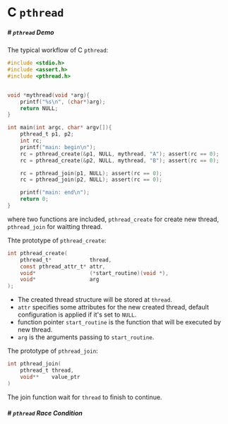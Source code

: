 # C `pthread`

##### # `pthread` Demo

The typical workflow of C `pthread`:

```{.c .numberLines startFrom="1"}
#include <stdio.h>
#include <assert.h>
#include <pthread.h>


void *mythread(void *arg){
    printf("%s\n", (char*)arg);
    return NULL;
}

int main(int argc, char* argv[]){
    pthread_t p1, p2;
    int rc;
    printf("main: begin\n");
    rc = pthread_create(&p1, NULL, mythread, "A"); assert(rc == 0);
    rc = pthread_create(&p2, NULL, mythread, "B"); assert(rc == 0);

    rc = pthread_join(p1, NULL); assert(rc == 0);
    rc = pthread_join(p2, NULL); assert(rc == 0);

    printf("main: end\n");
    return 0;
}
```

where two functions are included, `pthread_create` for create new thread, `pthread_join` for waitting thread.

Thte prototype of `pthread_create`:

```C
int pthread_create(
    pthread_t*            thread,
    const pthread_attr_t* attr,
    void*                 (*start_routine)(void *),
    void*                 arg
);
```

- The created thread structure will be stored at `thread`.
- `attr` specifies some attributes for the new created thread, default configuration is applied if it's set to `NULL`.
- function pointer `start_routine` is the function that will be executed by new thread.
- `arg` is the arguments passing to `start_routine`.

The prototype of `pthread_join`:

```c
int pthread_join(
    pthread_t thread,
    void**    value_ptr
)
```

The join function wait for `thread` to finish to continue.






##### # `pthread` Race Condition






